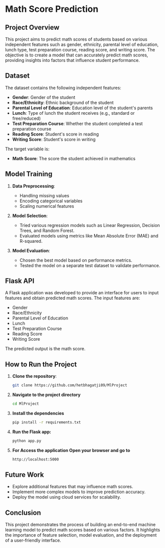 # Math Score Prediction

## Project Overview

This project aims to predict math scores of students based on various independent features such as gender, ethnicity, parental level of education, lunch type, test preparation course, reading score, and writing score. The objective is to create a model that can accurately predict math scores, providing insights into factors that influence student performance.

## Dataset

The dataset contains the following independent features:

- **Gender**: Gender of the student
- **Race/Ethnicity**: Ethnic background of the student
- **Parental Level of Education**: Education level of the student's parents
- **Lunch**: Type of lunch the student receives (e.g., standard or free/reduced)
- **Test Preparation Course**: Whether the student completed a test preparation course
- **Reading Score**: Student's score in reading
- **Writing Score**: Student's score in writing

The target variable is:

- **Math Score**: The score the student achieved in mathematics

## Model Training

1. **Data Preprocessing**:
   - Handling missing values
   - Encoding categorical variables
   - Scaling numerical features

2. **Model Selection**:
   - Tried various regression models such as Linear Regression, Decision Trees, and Random Forest.
   - Evaluated models using metrics like Mean Absolute Error (MAE) and R-squared.

3. **Model Evaluation**:
   - Chosen the best model based on performance metrics.
   - Tested the model on a separate test dataset to validate performance.

## Flask API

A Flask application was developed to provide an interface for users to input features and obtain predicted math scores. The input features are:

- Gender
- Race/Ethnicity
- Parental Level of Education
- Lunch
- Test Preparation Course
- Reading Score
- Writing Score

The predicted output is the math score.

## How to Run the Project

1. **Clone the repository**:
   ```bash
   git clone https://github.com/hetbhagatji09/MlProject
   

2. **Navigate to the project directory**
   ```bash
   cd MlProject
3. **Install the dependencies**
   ```bash
   pip install -r requirements.txt
4. **Run the Flask app:**
   ```bash
   python app.py
5. **For Access the application
Open your browser and go to**
   ```bash
   http://localhost:5000
## Future Work

- Explore additional features that may influence math scores.
- Implement more complex models to improve prediction accuracy.
- Deploy the model using cloud services for scalability.

## Conclusion

This project demonstrates the process of building an end-to-end machine learning model to predict math scores based on various factors. It highlights the importance of feature selection, model evaluation, and the deployment of a user-friendly interface.

